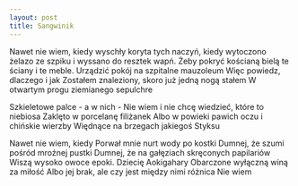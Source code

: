 ```yaml
---
layout: post
title: Sangwinik
---
```


Nawet nie wiem, kiedy wyschły 
koryta tych naczyń, kiedy 
wytoczono żelazo ze szpiku i wyssano 
do resztek wapń. Żeby pokryć kościaną bielą 
te ściany i te meble. Urządzić pokój na szpitalne mauzoleum 
Więc powiedz, dlaczego i jak 
Zostałem znaleziony, skoro już jedną nogą stałem 
W otwartym progu ziemianego sepulchre 
 
Szkieletowe palce - a w nich - Nie wiem 
i nie chcę wiedzieć, które to niebiosa 
Zaklęto w porcelanę filiżanek 
Albo w powieki pawich oczu i chińskie wierzby 
Więdnące na brzegach jakiegoś Styksu 
 
Nawet nie wiem, kiedy 
Porwał mnie nurt wody po kostki 
Dumnej, że szumi pośród mroźnej pustki 
Dumnej, że na gałęziach skręconych papilariów 
Wiszą wysoko owoce epoki. Dziecię Aokigahary 
Obarczone wyłączną winą za miłość 
Albo jej brak, ale czy jest między nimi różnica 
Nie wiem 
 
